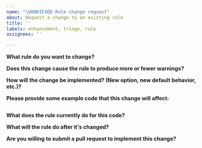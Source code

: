 ```yaml
---
name: "\U0001F4DD Rule change request"
about: Request a change to an existing rule
title: ''
labels: enhancement, triage, rule
assignees: ''

---
```


<!--
    ESLint adheres to the Open JS Foundation Code of Conduct:
    https://eslint.org/conduct

    This template is for requesting a rule change. If you are here for another reason, please see below:

    1. To report a bug: https://eslint.org/docs/developer-guide/contributing/reporting-bugs
    2. To propose a new rule: https://eslint.org/docs/developer-guide/contributing/new-rules
    3. To request a change that is not a bug fix, rule change, or new rule: https://eslint.org/docs/developer-guide/contributing/changes
    4. If you have any questions, please stop by our chatroom: https://eslint.org/chat

    Note that leaving sections blank will make it difficult for us to troubleshoot and we may have to close the issue.
-->


**What rule do you want to change?**

**Does this change cause the rule to produce more or fewer warnings?**

**How will the change be implemented? (New option, new default behavior, etc.)?**

**Please provide some example code that this change will affect:**

<!-- Put your code examples here -->
```js

```

**What does the rule currently do for this code?**

**What will the rule do after it's changed?**

**Are you willing to submit a pull request to implement this change?**
